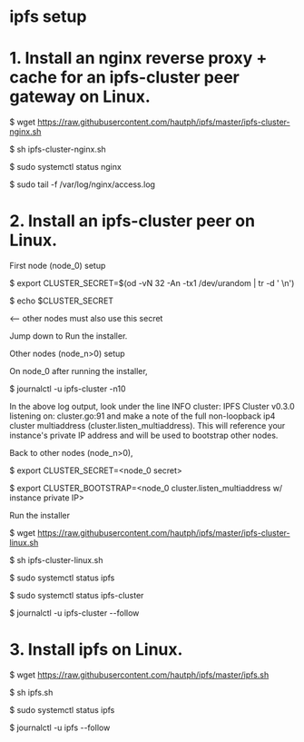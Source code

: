 # ipfs setup

# 1. Install an nginx reverse proxy + cache for an ipfs-cluster peer gateway on Linux.

$ wget https://raw.githubusercontent.com/hautph/ipfs/master/ipfs-cluster-nginx.sh

$ sh ipfs-cluster-nginx.sh

$ sudo systemctl status nginx

$ sudo tail -f /var/log/nginx/access.log

# 2. Install an ipfs-cluster peer on Linux.

First node (node_0) setup

$ export CLUSTER_SECRET=$(od  -vN 32 -An -tx1 /dev/urandom | tr -d ' \n')

$ echo $CLUSTER_SECRET

<secret> <-- other nodes must also use this secret
             
Jump down to Run the installer.

Other nodes (node_n>0) setup

On node_0 after running the installer,

$ journalctl -u ipfs-cluster -n10

In the above log output, look under the line INFO cluster: IPFS Cluster v0.3.0 listening on: cluster.go:91 and make a note of the full non-loopback ip4 cluster multiaddress (cluster.listen_multiaddress). This will reference your instance's private IP address and will be used to bootstrap other nodes.

Back to other nodes (node_n>0),

$ export CLUSTER_SECRET=<node_0 secret>

$ export CLUSTER_BOOTSTRAP=<node_0 cluster.listen_multiaddress w/ instance private IP>

Run the installer

$ wget https://raw.githubusercontent.com/hautph/ipfs/master/ipfs-cluster-linux.sh

$ sh ipfs-cluster-linux.sh

$ sudo systemctl status ipfs

$ sudo systemctl status ipfs-cluster

$ journalctl -u ipfs-cluster --follow

# 3. Install ipfs on Linux.

$ wget https://raw.githubusercontent.com/hautph/ipfs/master/ipfs.sh

$ sh ipfs.sh

$ sudo systemctl status ipfs

$ journalctl -u ipfs --follow





